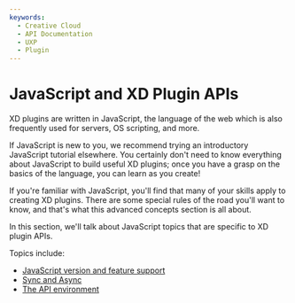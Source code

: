```yaml
---
keywords:
  - Creative Cloud
  - API Documentation
  - UXP
  - Plugin
---
```


# JavaScript and XD Plugin APIs
XD plugins are written in JavaScript, the language of the web which is also frequently used for servers, OS scripting, and more.

If JavaScript is new to you, we recommend trying an introductory JavaScript tutorial elsewhere. You certainly don't need to know everything about JavaScript to build useful XD plugins; once you have a grasp on the basics of the language, you can learn as you create!

If you're familiar with JavaScript, you'll find that many of your skills apply to creating XD plugins. There are some special rules of the road you'll want to know, and that's what this advanced concepts section is all about.

In this section, we'll talk about JavaScript topics that are specific to XD plugin APIs.

Topics include:

- [JavaScript version and feature support](javascript-support/)
- [Sync and Async](sync-async/)
- [The API environment](environment/)
